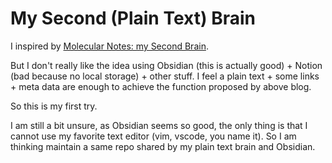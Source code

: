 # My Second (Plain Text) Brain

I inspired by [Molecular Notes: my Second Brain](https://reasonabledeviations.com/2022/04/18/molecular-notes-part-1/).

But I don't really like the idea using Obsidian (this is actually good) + Notion (bad because no local storage) + other stuff. 
I feel a plain text + some links + meta data are enough to achieve the function proposed by
above blog.

So this is my first try.

I am still a bit unsure, as Obsidian seems so good, the only thing is that I cannot
use my favorite text editor (vim, vscode, you name it).
So I am thinking maintain a same repo shared by my plain text brain and Obsidian.
